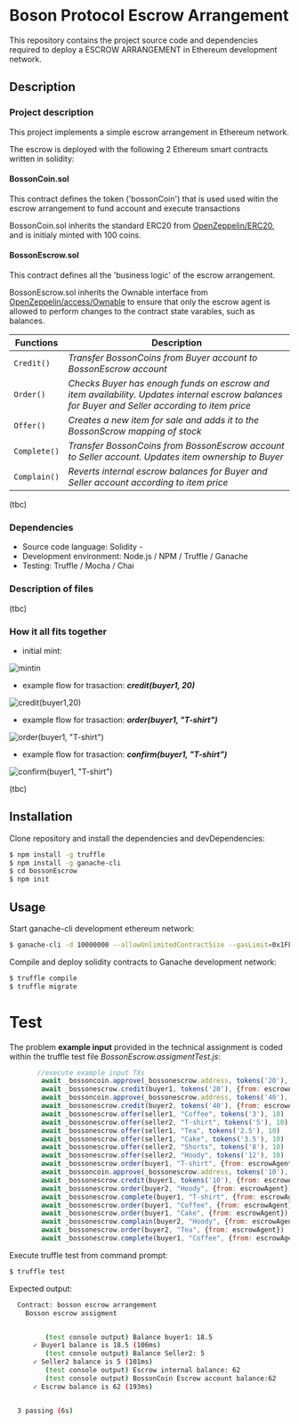 # Boson Protocol Escrow Arrangement

This repository contains the project source code and dependencies required to deploy a ESCROW ARRANGEMENT in Ethereum development network.

## Description

### Project description
This project implements a simple escrow arrangement in Ethereum network.

The escrow is deployed with the following 2 Ethereum smart contracts written in solidity:

#### BossonCoin.sol
This contract defines the token ('bossonCoin') that is used used witin the escrow arrangement to fund account and execute transactions

BossonCoin.sol inherits the standard ERC20 from [OpenZeppelin/ERC20](https://docs.openzeppelin.com/contracts/3.x/erc20), and is initialy minted with 100 coins.

#### BossonEscrow.sol
This contract defines all the 'business logic' of the escrow arrangement.

BossonEscrow.sol inherits the Ownable interface from [OpenZeppelin/access/Ownable](https://docs.openzeppelin.com/contracts/3.x/api/access#Ownable) to ensure that only the escrow agent is allowed to perform changes to the contract state varables, such as balances. 

Functions | Description
--- | ---
`Credit()` | *Transfer BossonCoins from Buyer account to BossonEscrow account*
`Order()` | *Checks Buyer has enough funds on escrow and item availability. Updates internal escrow balances for Buyer and Seller according to item price*
`Offer()` | *Creates a new item for sale and adds it to the BossonScrow mapping of stock*
`Complete()` | *Transfer BossonCoins from BossonEscrow account to Seller account. Updates item ownership to Buyer*
`Complain()` | *Reverts internal escrow balances for Buyer and Seller account according to item price*


(tbc)


### Dependencies

  - Source code language: Solidity  - 
  - Development environment: Node.js / NPM / Truffle / Ganache
  - Testing: Truffle / Mocha / Chai

### Description of files
(tbc)

### How it all fits together

- initial mint:
  
![mintin](https://i.imgur.com/tkw5hfM.png)


- example flow for trasaction: **_credit(buyer1, 20)_**

![credit(buyer1,20)](https://i.imgur.com/2ErhNIy.png)


- example flow for trasaction: **_order(buyer1, "T-shirt")_**

![order(buyer1, "T-shirt")](https://i.imgur.com/Yrc15kJ.png)

- example flow for trasaction: **_confirm(buyer1, "T-shirt")_**

![confirm(buyer1, "T-shirt")](https://i.imgur.com/F0D5g96.png)

(tbc)
## Installation

Clone repository and install the dependencies and devDependencies:

```sh
$ npm install -g truffle
$ npm install -g ganache-cli
$ cd bossonEscrow
$ npm init
```


## Usage

Start ganache-cli development ethereum network:
```sh
$ ganache-cli -d 10000000 --allowUnlimitedContractSize --gasLimit=0x1FFFFFFFF
```
Compile and deploy solidity contracts to Ganache development network:

```sh
$ truffle compile
$ truffle migrate
```
# Test
The problem **example input** provided in the technical assignment is coded within the truffle test file *BossonEscrow.assigmentTest.js*:

```javascript
       //execute example input TXs
        await _bossoncoin.approve(_bossonescrow.address, tokens('20'), {from: buyer1})
        await _bossonescrow.credit(buyer1, tokens('20'), {from: escrowAgent})
        await _bossoncoin.approve(_bossonescrow.address, tokens('40'), {from: buyer2})
        await _bossonescrow.credit(buyer2, tokens('40'), {from: escrowAgent})
        await _bossonescrow.offer(seller1, "Coffee", tokens('3'), 10)
        await _bossonescrow.offer(seller2, "T-shirt", tokens('5'), 10)
        await _bossonescrow.offer(seller1, "Tea", tokens('2.5'), 10)
        await _bossonescrow.offer(seller1, "Cake", tokens('3.5'), 10)
        await _bossonescrow.offer(seller2, "Shorts", tokens('8'), 10)
        await _bossonescrow.offer(seller2, "Hoody", tokens('12'), 10)
        await _bossonescrow.order(buyer1, "T-shirt", {from: escrowAgent})
        await _bossoncoin.approve(_bossonescrow.address, tokens('10'), {from: buyer1})
        await _bossonescrow.credit(buyer1, tokens('10'), {from: escrowAgent})
        await _bossonescrow.order(buyer2, "Hoody", {from: escrowAgent})
        await _bossonescrow.complete(buyer1, "T-shirt", {from: escrowAgent})
        await _bossonescrow.order(buyer1, "Coffee", {from: escrowAgent})
        await _bossonescrow.order(buyer1, "Cake", {from: escrowAgent})
        await _bossonescrow.complain(buyer2, "Hoody", {from: escrowAgent})
        await _bossonescrow.order(buyer2, "Tea", {from: escrowAgent})
        await _bossonescrow.complete(buyer1, "Coffee", {from: escrowAgent})
```
Execute truffle test from command prompt:

```sh
$ truffle test
```

Expected output:

```bash
  Contract: bosson escrow arrangement
    Bosson escrow assigment


         (test console output) Balance buyer1: 18.5
      ✓ Buyer1 balance is 18.5 (106ms)
         (test console output) Balance Seller2: 5
      ✓ Seller2 balance is 5 (101ms)
         (test console output) Escrow internal balance: 62
         (test console output) BossonCoin Escrow account balance:62
      ✓ Escrow balance is 62 (193ms)


  3 passing (6s)
```
